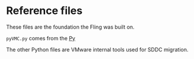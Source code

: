 # Reference files

These files are the foundation the Fling was built on.

`pyVMC.py` comes from the [Py](https://flings.vmware.com/python-client-for-vmc-on-aws)

The other Python files are VMware internal tools used for SDDC migration.